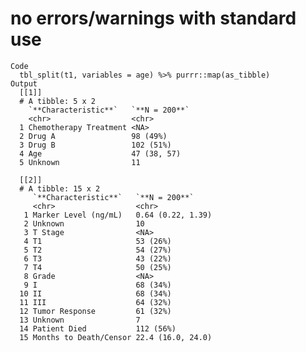 # no errors/warnings with standard use

    Code
      tbl_split(t1, variables = age) %>% purrr::map(as_tibble)
    Output
      [[1]]
      # A tibble: 5 x 2
        `**Characteristic**`   `**N = 200**`
        <chr>                  <chr>        
      1 Chemotherapy Treatment <NA>         
      2 Drug A                 98 (49%)     
      3 Drug B                 102 (51%)    
      4 Age                    47 (38, 57)  
      5 Unknown                11           
      
      [[2]]
      # A tibble: 15 x 2
         `**Characteristic**`   `**N = 200**`    
         <chr>                  <chr>            
       1 Marker Level (ng/mL)   0.64 (0.22, 1.39)
       2 Unknown                10               
       3 T Stage                <NA>             
       4 T1                     53 (26%)         
       5 T2                     54 (27%)         
       6 T3                     43 (22%)         
       7 T4                     50 (25%)         
       8 Grade                  <NA>             
       9 I                      68 (34%)         
      10 II                     68 (34%)         
      11 III                    64 (32%)         
      12 Tumor Response         61 (32%)         
      13 Unknown                7                
      14 Patient Died           112 (56%)        
      15 Months to Death/Censor 22.4 (16.0, 24.0)
      


